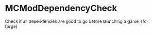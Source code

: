 # MCModDependencyCheck
 Check if all dependencies are good to go before launching a game. (for forge)
